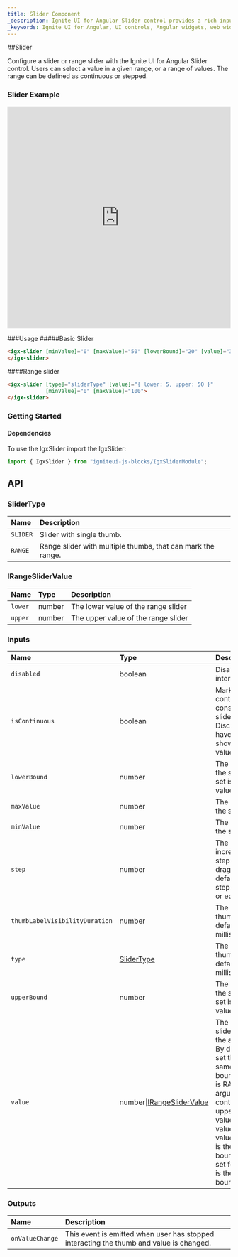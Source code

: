 ```yaml
---
title: Slider Component
_description: Ignite UI for Angular Slider control provides a rich input for value selection and delivers consistent experience across browsers.
_keywords: Ignite UI for Angular, UI controls, Angular widgets, web widgets, UI widgets, Angular, Native Angular Components Suite, Native Angular Controls, Native Angular Components Library, Angular Slider components, Angular Slider controls
---
```


##Slider
<p class="highlight">Configure a slider or range slider with the Ignite UI for Angular Slider control. Users can select a value in a given range, or a range of values. The range can be defined as continuous or stepped.</p>
<div class="divider"></div>

### Slider Example
<div class="sample-container" style="height: 500px">
    <iframe frameborder="0" seamless width="100%" height="100%" src="https://embed.plnkr.co/oSE8Ux47XGvBAxPZOQyq/?show=preview&sidebar=false"></iframe>
</div>
<div class="divider--half"></div>


###Usage
#####Basic Slider
<div class="divider--half"></div>

```html
<igx-slider [minValue]="0" [maxValue]="50" [lowerBound]="20" [value]="30">
</igx-slider>
```

####Range slider
<div class="divider--half"></div>

```html
<igx-slider [type]="sliderType" [value]="{ lower: 5, upper: 50 }"
            [minValue]="0" [maxValue]="100">
</igx-slider>
```
<div class="divider--half"></div>

### Getting Started

#### Dependencies
To use the IgxSlider import the IgxSlider:

```typescript
import { IgxSlider } from "igniteui-js-blocks/IgxSliderModule";
```
<div class="divider"></div>

## API
<div class="divider--half"></div>

### SliderType

| Name | Description |
| :--- | :---------- |
| `SLIDER` | Slider with single thumb. |
| `RANGE` | Range slider with multiple thumbs, that can mark the range. |
<div class="divider--half"></div>

### IRangeSliderValue

| Name | Type | Description |
| :--- | :--- | :---------- |
| `lower` | number | The lower value of the range slider |
| `upper` | number | The upper value of the range slider |
<div class="divider--half"></div>

### Inputs

| Name | Type | Description |
| :--- | :--- | :--- |
| `disabled` | boolean | Disables or enables UI interaction. |
| `isContinuous` | boolean | Marks slider as continuous. By default is considered that the slider is discrete. Discrete slider does not have ticks and does not shows bubble labels for values. |
| `lowerBound` | number | The lower boundary of the slider value. If not set is the same as min value. |
| `maxValue` | number | The maximal value for the slider. |
| `minValue` | number | The minimal value for the slider. |
| `step` | number | The incremental/decremental step of the value when dragging the thumb. The default step is 1, and step should not be less or equal than 0. |
| `thumbLabelVisibilityDuration` | number | The duration visibility of thumbs labels. The default value is 750 milliseconds. |
| `type` | [SliderType](#slidertype) | The duration visibility of thumbs labels. The default value is 750 milliseconds. |
| `upperBound` | number | The lower boundary of the slider value. If not set is the same as min value. |
| `value` | number\|[IRangeSliderValue](#irangeslidervalue) | The slider value. If the slider is of type SLIDER the argument is number. By default if no value is set the default value is same as lower upper bound. If the slider type is RANGE the the argument is object containing lower and upper properties for the values.  By default if no value is set the default value is for lower value it is the same as lower bound and if no value is set for the upper value it is the same as the upper bound.
<div class="divider--half"></div>

### Outputs

| Name | Description |
| :--- | :--- | 
| `onValueChange`  | This event is emitted when user has stopped interacting the thumb and value is changed.  |
<div class="divider--half"></div>